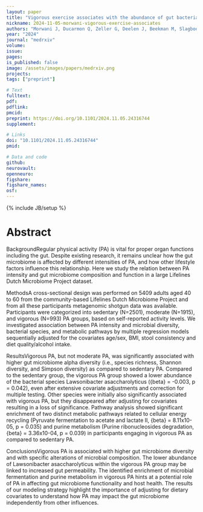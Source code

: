 ```yaml
---
layout: paper
title: "Vigorous exercise associates with the abundance of gut bacterial species reflecting energy pathways: an epidemiological cross-sectional analysis within the Lifelines Dutch Microbiome Project"
nickname: 2024-11-05-morwani-vigorous-exercise-associates
authors: "Morwani J, Ducarmon Q, Zeller G, Deelen J, Beekman M, Slagboom PE"
year: "2024"
journal: "medrxiv"
volume:
issue:
pages:
is_published: false
image: /assets/images/papers/medrxiv.png
projects:
tags: ["preprint"]

# Text
fulltext:
pdf:
pdflink:
pmcid:
preprint: https://doi.org/10.1101/2024.11.05.24316744
supplement:

# Links
doi: "10.1101/2024.11.05.24316744"
pmid:

# Data and code
github:
neurovault:
openneuro:
figshare:
figshare_names:
osf:
---
```

{% include JB/setup %}

# Abstract

BackgroundRegular physical activity (PA) is vital for proper organ functions including the gut. Despite existing research, it remains unclear how the gut microbiome is affected by different intensities of PA, and how other lifestyle factors influence this relationship. Here we study the relation between PA intensity and gut microbiome composition and function in a large Lifelines Dutch Microbiome Project dataset.

MethodsA cross-sectional design was performed on 5409 adults aged 40 to 60 from the community-based Lifelines Dutch Microbiome Project and from all these participants metagenomic shotgun data was available. Participants were categorized into sedentary (N=2501), moderate (N=1915), and vigorous (N=993) PA groups, based on self-reported activity levels. We investigated association between PA intensity and microbial diversity, bacterial species, and metabolic pathways by multiple regression models sequentially adjusted for the covariates age/sex, BMI, stool consistency and diet quality/alcohol intake.

ResultsVigorous PA, but not moderate PA, was significantly associated with higher gut microbiome alpha diversity (i.e., species richness, Shannon diversity, and Simpson diversity) as compared to sedentary PA. Compared to the sedentary group, the vigorous PA group showed a lower abundance of the bacterial species Lawsonibacter asaccharolyticus ({beta} = -0.003, p = 0.042), even after extensive covariate adjustments and correction for multiple testing. Other species were initially also significantly associated with vigorous PA, but they disappeared after adjusting for covariates resulting in a loss of significance. Pathway analysis showed significant enrichment of two distinct metabolic pathways related to cellular energy recycling (Pyruvate fermentation to acetate and lactate II, {beta} = 8.11x10-05, p = 0.035) and purine metabolism (Purine ribonucleosides degradation, {beta} = 3.36x10-04, p = 0.039) in participants engaging in vigorous PA as compared to sedentary PA.

ConclusionsVigorous PA is associated with higher gut microbiome diversity and with specific alterations of microbial composition. The lower abundance of Lawsonibacter asaccharolyticus within the vigorous PA group may be linked to increased gut permeability. The identified enrichment of microbial fermentation and purine metabolism in vigorous PA hints at a potential role of PA in affecting gut microbiome functionality and host health. The results of our modeling strategy highlight the importance of adjusting for dietary covariates to understand how PA may impact the gut microbiome independently from other influences.

